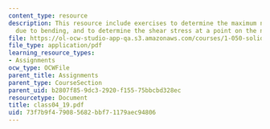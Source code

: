 ```yaml
---
content_type: resource
description: This resource include exercises to determine the maximum normal stress
  due to bending, and to determine the shear stress at a point on the neutral axis.
file: https://ol-ocw-studio-app-qa.s3.amazonaws.com/courses/1-050-solid-mechanics-fall-2004/73f7b9f479085682bbf71179aec94806_class04_19.pdf
file_type: application/pdf
learning_resource_types:
- Assignments
ocw_type: OCWFile
parent_title: Assignments
parent_type: CourseSection
parent_uid: b2807f85-9dc3-2920-f155-75bbcbd328ec
resourcetype: Document
title: class04_19.pdf
uid: 73f7b9f4-7908-5682-bbf7-1179aec94806
---
```

